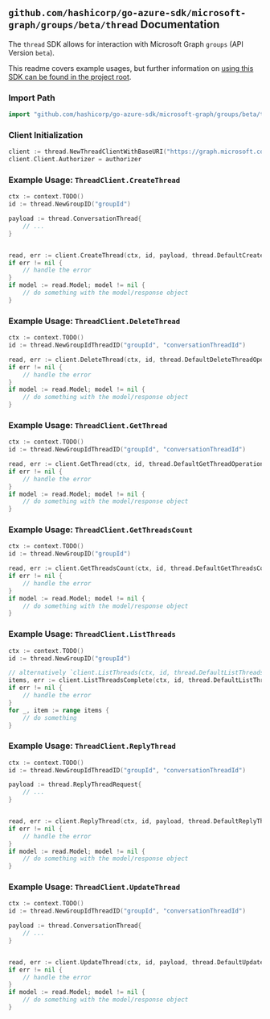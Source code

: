 
## `github.com/hashicorp/go-azure-sdk/microsoft-graph/groups/beta/thread` Documentation

The `thread` SDK allows for interaction with Microsoft Graph `groups` (API Version `beta`).

This readme covers example usages, but further information on [using this SDK can be found in the project root](https://github.com/hashicorp/go-azure-sdk/tree/main/docs).

### Import Path

```go
import "github.com/hashicorp/go-azure-sdk/microsoft-graph/groups/beta/thread"
```


### Client Initialization

```go
client := thread.NewThreadClientWithBaseURI("https://graph.microsoft.com")
client.Client.Authorizer = authorizer
```


### Example Usage: `ThreadClient.CreateThread`

```go
ctx := context.TODO()
id := thread.NewGroupID("groupId")

payload := thread.ConversationThread{
	// ...
}


read, err := client.CreateThread(ctx, id, payload, thread.DefaultCreateThreadOperationOptions())
if err != nil {
	// handle the error
}
if model := read.Model; model != nil {
	// do something with the model/response object
}
```


### Example Usage: `ThreadClient.DeleteThread`

```go
ctx := context.TODO()
id := thread.NewGroupIdThreadID("groupId", "conversationThreadId")

read, err := client.DeleteThread(ctx, id, thread.DefaultDeleteThreadOperationOptions())
if err != nil {
	// handle the error
}
if model := read.Model; model != nil {
	// do something with the model/response object
}
```


### Example Usage: `ThreadClient.GetThread`

```go
ctx := context.TODO()
id := thread.NewGroupIdThreadID("groupId", "conversationThreadId")

read, err := client.GetThread(ctx, id, thread.DefaultGetThreadOperationOptions())
if err != nil {
	// handle the error
}
if model := read.Model; model != nil {
	// do something with the model/response object
}
```


### Example Usage: `ThreadClient.GetThreadsCount`

```go
ctx := context.TODO()
id := thread.NewGroupID("groupId")

read, err := client.GetThreadsCount(ctx, id, thread.DefaultGetThreadsCountOperationOptions())
if err != nil {
	// handle the error
}
if model := read.Model; model != nil {
	// do something with the model/response object
}
```


### Example Usage: `ThreadClient.ListThreads`

```go
ctx := context.TODO()
id := thread.NewGroupID("groupId")

// alternatively `client.ListThreads(ctx, id, thread.DefaultListThreadsOperationOptions())` can be used to do batched pagination
items, err := client.ListThreadsComplete(ctx, id, thread.DefaultListThreadsOperationOptions())
if err != nil {
	// handle the error
}
for _, item := range items {
	// do something
}
```


### Example Usage: `ThreadClient.ReplyThread`

```go
ctx := context.TODO()
id := thread.NewGroupIdThreadID("groupId", "conversationThreadId")

payload := thread.ReplyThreadRequest{
	// ...
}


read, err := client.ReplyThread(ctx, id, payload, thread.DefaultReplyThreadOperationOptions())
if err != nil {
	// handle the error
}
if model := read.Model; model != nil {
	// do something with the model/response object
}
```


### Example Usage: `ThreadClient.UpdateThread`

```go
ctx := context.TODO()
id := thread.NewGroupIdThreadID("groupId", "conversationThreadId")

payload := thread.ConversationThread{
	// ...
}


read, err := client.UpdateThread(ctx, id, payload, thread.DefaultUpdateThreadOperationOptions())
if err != nil {
	// handle the error
}
if model := read.Model; model != nil {
	// do something with the model/response object
}
```
